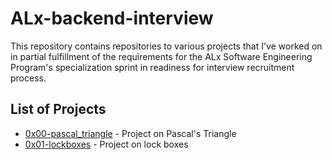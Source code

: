 # ALx-backend-interview

This repository contains repositories to various projects that I've worked on in partial fulfillment of the requirements for the ALx Software Engineering Program's specialization sprint in readiness for interview recruitment process.

## List of Projects
- [0x00-pascal_triangle](./0x00-pascal_triangle) - Project on Pascal's Triangle
- [0x01-lockboxes](./0x01-lockboxes) - Project on lock boxes
